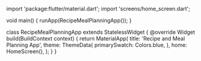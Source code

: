import 'package:flutter/material.dart';
import 'screens/home_screen.dart';

void main() {
runApp(RecipeMealPlanningApp());
}

class RecipeMealPlanningApp extends StatelessWidget {
@override
Widget build(BuildContext context) {
return MaterialApp(
title: 'Recipe and Meal Planning App',
theme: ThemeData(
primarySwatch: Colors.blue,
),
home: HomeScreen(),
);
}
}
